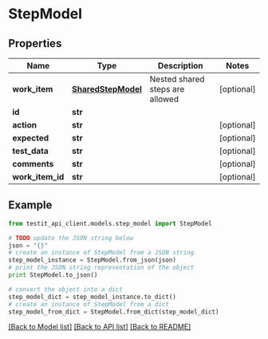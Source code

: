 # StepModel


## Properties
Name | Type | Description | Notes
------------ | ------------- | ------------- | -------------
**work_item** | [**SharedStepModel**](SharedStepModel.md) | Nested shared steps are allowed | [optional] 
**id** | **str** |  | 
**action** | **str** |  | [optional] 
**expected** | **str** |  | [optional] 
**test_data** | **str** |  | [optional] 
**comments** | **str** |  | [optional] 
**work_item_id** | **str** |  | [optional] 

## Example

```python
from testit_api_client.models.step_model import StepModel

# TODO update the JSON string below
json = "{}"
# create an instance of StepModel from a JSON string
step_model_instance = StepModel.from_json(json)
# print the JSON string representation of the object
print StepModel.to_json()

# convert the object into a dict
step_model_dict = step_model_instance.to_dict()
# create an instance of StepModel from a dict
step_model_from_dict = StepModel.from_dict(step_model_dict)
```
[[Back to Model list]](../README.md#documentation-for-models) [[Back to API list]](../README.md#documentation-for-api-endpoints) [[Back to README]](../README.md)



